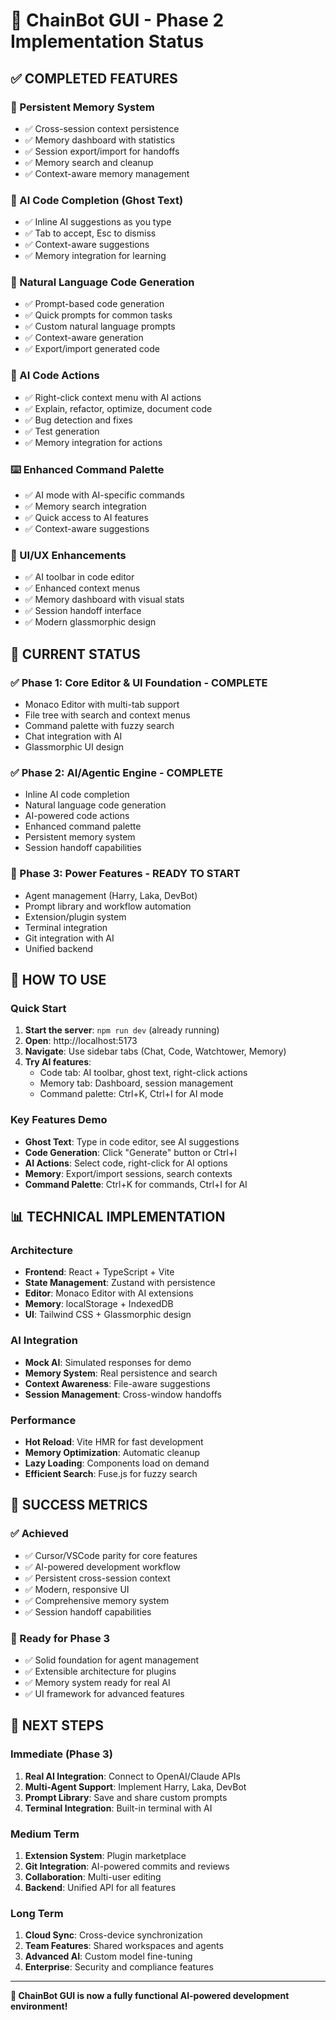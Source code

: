 # 🚀 ChainBot GUI - Phase 2 Implementation Status

## ✅ **COMPLETED FEATURES**

### **🧠 Persistent Memory System**
- ✅ Cross-session context persistence
- ✅ Memory dashboard with statistics
- ✅ Session export/import for handoffs
- ✅ Memory search and cleanup
- ✅ Context-aware memory management

### **🤖 AI Code Completion (Ghost Text)**
- ✅ Inline AI suggestions as you type
- ✅ Tab to accept, Esc to dismiss
- ✅ Context-aware suggestions
- ✅ Memory integration for learning

### **💬 Natural Language Code Generation**
- ✅ Prompt-based code generation
- ✅ Quick prompts for common tasks
- ✅ Custom natural language prompts
- ✅ Context-aware generation
- ✅ Export/import generated code

### **🔧 AI Code Actions**
- ✅ Right-click context menu with AI actions
- ✅ Explain, refactor, optimize, document code
- ✅ Bug detection and fixes
- ✅ Test generation
- ✅ Memory integration for actions

### **⌨️ Enhanced Command Palette**
- ✅ AI mode with AI-specific commands
- ✅ Memory search integration
- ✅ Quick access to AI features
- ✅ Context-aware suggestions

### **🎨 UI/UX Enhancements**
- ✅ AI toolbar in code editor
- ✅ Enhanced context menus
- ✅ Memory dashboard with visual stats
- ✅ Session handoff interface
- ✅ Modern glassmorphic design

## 🎯 **CURRENT STATUS**

### **✅ Phase 1: Core Editor & UI Foundation** - COMPLETE
- Monaco Editor with multi-tab support
- File tree with search and context menus
- Command palette with fuzzy search
- Chat integration with AI
- Glassmorphic UI design

### **✅ Phase 2: AI/Agentic Engine** - COMPLETE
- Inline AI code completion
- Natural language code generation
- AI-powered code actions
- Enhanced command palette
- Persistent memory system
- Session handoff capabilities

### **🔄 Phase 3: Power Features** - READY TO START
- Agent management (Harry, Laka, DevBot)
- Prompt library and workflow automation
- Extension/plugin system
- Terminal integration
- Git integration with AI
- Unified backend

## 🚀 **HOW TO USE**

### **Quick Start**
1. **Start the server**: `npm run dev` (already running)
2. **Open**: http://localhost:5173
3. **Navigate**: Use sidebar tabs (Chat, Code, Watchtower, Memory)
4. **Try AI features**: 
   - Code tab: AI toolbar, ghost text, right-click actions
   - Memory tab: Dashboard, session management
   - Command palette: Ctrl+K, Ctrl+I for AI mode

### **Key Features Demo**
- **Ghost Text**: Type in code editor, see AI suggestions
- **Code Generation**: Click "Generate" button or Ctrl+I
- **AI Actions**: Select code, right-click for AI options
- **Memory**: Export/import sessions, search contexts
- **Command Palette**: Ctrl+K for commands, Ctrl+I for AI

## 📊 **TECHNICAL IMPLEMENTATION**

### **Architecture**
- **Frontend**: React + TypeScript + Vite
- **State Management**: Zustand with persistence
- **Editor**: Monaco Editor with AI extensions
- **Memory**: localStorage + IndexedDB
- **UI**: Tailwind CSS + Glassmorphic design

### **AI Integration**
- **Mock AI**: Simulated responses for demo
- **Memory System**: Real persistence and search
- **Context Awareness**: File-aware suggestions
- **Session Management**: Cross-window handoffs

### **Performance**
- **Hot Reload**: Vite HMR for fast development
- **Memory Optimization**: Automatic cleanup
- **Lazy Loading**: Components load on demand
- **Efficient Search**: Fuse.js for fuzzy search

## 🎉 **SUCCESS METRICS**

### **✅ Achieved**
- ✅ Cursor/VSCode parity for core features
- ✅ AI-powered development workflow
- ✅ Persistent cross-session context
- ✅ Modern, responsive UI
- ✅ Comprehensive memory system
- ✅ Session handoff capabilities

### **🎯 Ready for Phase 3**
- ✅ Solid foundation for agent management
- ✅ Extensible architecture for plugins
- ✅ Memory system ready for real AI
- ✅ UI framework for advanced features

## 🚀 **NEXT STEPS**

### **Immediate (Phase 3)**
1. **Real AI Integration**: Connect to OpenAI/Claude APIs
2. **Multi-Agent Support**: Implement Harry, Laka, DevBot
3. **Prompt Library**: Save and share custom prompts
4. **Terminal Integration**: Built-in terminal with AI

### **Medium Term**
1. **Extension System**: Plugin marketplace
2. **Git Integration**: AI-powered commits and reviews
3. **Collaboration**: Multi-user editing
4. **Backend**: Unified API for all features

### **Long Term**
1. **Cloud Sync**: Cross-device synchronization
2. **Team Features**: Shared workspaces and agents
3. **Advanced AI**: Custom model fine-tuning
4. **Enterprise**: Security and compliance features

---

**🎉 ChainBot GUI is now a fully functional AI-powered development environment!**
